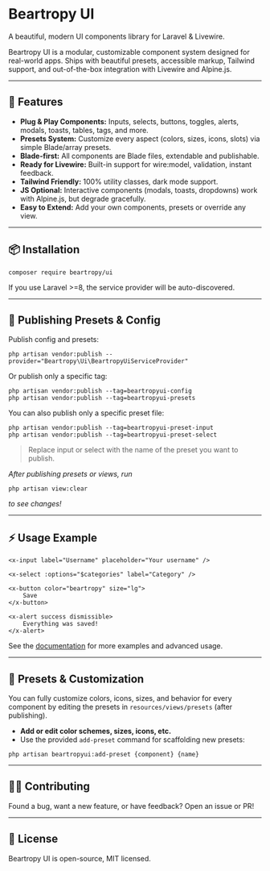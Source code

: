 # Beartropy UI

A beautiful, modern UI components library for Laravel & Livewire.

Beartropy UI is a modular, customizable component system designed for real-world apps. Ships with beautiful presets, accessible markup, Tailwind support, and out-of-the-box integration with Livewire and Alpine.js.

---

## 🚀 Features

* **Plug & Play Components:** Inputs, selects, buttons, toggles, alerts, modals, toasts, tables, tags, and more.
* **Presets System:** Customize every aspect (colors, sizes, icons, slots) via simple Blade/array presets.
* **Blade-first:** All components are Blade files, extendable and publishable.
* **Ready for Livewire:** Built-in support for wire\:model, validation, instant feedback.
* **Tailwind Friendly:** 100% utility classes, dark mode support.
* **JS Optional:** Interactive components (modals, toasts, dropdowns) work with Alpine.js, but degrade gracefully.
* **Easy to Extend:** Add your own components, presets or override any view.

---

## 📦 Installation

```
composer require beartropy/ui
```

If you use Laravel >=8, the service provider will be auto-discovered.

---

## 🔧 Publishing Presets & Config

Publish config and presets:

```
php artisan vendor:publish --provider="Beartropy\Ui\BeartropyUiServiceProvider"
```

Or publish only a specific tag:

```
php artisan vendor:publish --tag=beartropyui-config
php artisan vendor:publish --tag=beartropyui-presets
```

You can also publish only a specific preset file:
```
php artisan vendor:publish --tag=beartropyui-preset-input
php artisan vendor:publish --tag=beartropyui-preset-select
```
>Replace input or select with the name of the preset you want to publish.

*After publishing presets or views, run*

```
php artisan view:clear
```

*to see changes!*

---

## ⚡️ Usage Example

```blade
<x-input label="Username" placeholder="Your username" />

<x-select :options="$categories" label="Category" />

<x-button color="beartropy" size="lg">
    Save
</x-button>

<x-alert success dismissible>
    Everything was saved!
</x-alert>
```

See the [documentation](https://beartropyui.com/docs) for more examples and advanced usage.

---

## 🎨 Presets & Customization

You can fully customize colors, icons, sizes, and behavior for every component by editing the presets in `resources/views/presets` (after publishing).

* **Add or edit color schemes, sizes, icons, etc.**
* Use the provided `add-preset` command for scaffolding new presets:

```
php artisan beartropyui:add-preset {component} {name}
```

---

## 🧑‍💻 Contributing

Found a bug, want a new feature, or have feedback? Open an issue or PR!

---

## 📜 License

Beartropy UI is open-source, MIT licensed.
